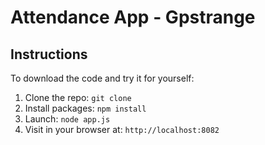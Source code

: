 # Attendance App - Gpstrange


## Instructions

To download the code and try it for yourself:

1. Clone the repo: `git clone `
1. Install packages: `npm install`
1. Launch: `node app.js`
1. Visit in your browser at: `http://localhost:8082`
